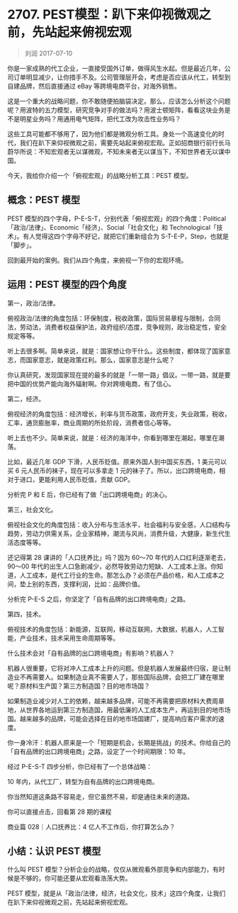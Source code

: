 # 2707. PEST模型：趴下来仰视微观之前，先站起来俯视宏观

> 刘润
2017-07-10

你是一家成熟的代工企业，一直接受国外订单，做得风生水起。但是最近几年，公司订单明显减少，让你措手不及。公司管理层开会，考虑是否应该从代工，转型到自建品牌，然后直接通过 eBay 等跨境电商平台，对海外销售。

这是一个重大的战略问题，你不敢随便拍脑袋决定。那么，应该怎么分析这个问题呢？用波特的五力模型，研究竞争对手的做法吗？用波士顿矩阵，看看这块业务是不是明星业务吗？用通用电气矩阵，把代工改为攻击性业务吗？

这些工具可能都不够用了，因为他们都是微观分析工具。身处一个高速变化的时代，我们在趴下来仰视微观之前，需要先站起来俯视宏观。正如招商银行前行长马蔚华所说：不知宏观者无以谋微观，不知未来者无以谋当下，不知世界者无以谋中国。

今天，我给你介绍一个「俯视宏观」的战略分析工具：PEST 模型。

## 概念：PEST 模型

PEST 模型的四个字母，P-E-S-T，分别代表「俯视宏观」的四个角度：Political「政治/法律」、Economic「经济」、Social「社会文化」和 Technological「技术」。有人觉得这四个字母不好记，就把它们重新组合为 S-T-E-P，Step，也就是「脚步」。

回到最开始的案例。我们从四个角度，来俯视一下你的宏观环境。

## 运用：PEST 模型的四个角度

第一，政治/法律。

俯视政治/法律的角度包括：环保制度，税收政策，国际贸易章程与限制，合同法，劳动法，消费者权益保护法，政府组织/态度，竞争规则，政治稳定性，安全规定等等。

听上去很多啊。简单来说，就是：国家想让你干什么。这些制度，都体现了国家意志，而国家意志，就是政策红利。那么，国家意志是什么呢？

你认真研究，发现国家现在提的最多的就是「一带一路」倡议。一带一路，就是要把中国的优势产能向海外辐射啊。你对跨境电商，有了信心。

第二，经济。

俯视经济的角度包括：经济增长，利率与货币政策，政府开支，失业政策，税收，汇率，通货膨胀率，商业周期的所处阶段，消费者信心等等。

听上去也不少。简单来说，就是：经济的海洋中，你看到哪里在潮起，哪里在潮落。

比如，最近几年 GDP 下滑，人民币贬值。原来外国人到中国买东西，1 美元可以买 6 元人民币的袜子，现在可以多拿走 1 元的袜子了。所以，出口跨境电商，相对于进口，更能利用人民币贬值，贡献 GDP。

分析完 P 和 E 后，你已经有了做「出口跨境电商」的决心。

第三，社会文化。

俯视社会文化的角度包括：收入分布与生活水平，社会福利与安全感，人口结构与趋势，劳动力供需关系，企业家精神，潮流与风尚，消费升级，大健康，新生代生活态度等等。

还记得第 28 课讲的「人口抚养比」吗？因为 60～70 年代的人口红利逐渐老去，90～00 年代的出生人口急剧减少，必然导致劳动力短缺、人工成本上涨。你知道，人工成本，是代工行业的生命。那怎么办？必须在产品价格，和人工成本之间，垫上别的东西，支撑利润，比如：品牌价值。

分析完 P-E-S 之后，你坚定了「自有品牌的出口跨境电商」之路。

第四，技术。

俯视技术的角度包括：新能源，互联网，移动互联网，大数据，机器人，人工智能，产业技术，技术采用生命周期等等。

什么技术会对「自有品牌的出口跨境电商」有影响？机器人？

机器人很重要，它将对冲人工成本上升的问题。但是机器人发展最终归宿，是让制造业不再需要人。如果制造业真不需要人了，那些国际品牌，会把工厂建在哪里呢？原材料生产国？第三方制造国？目的地市场国？

如果制造业减少对人工的依赖，越来越多品牌，可能不再需要把原材料大费周章地，从世界各地运到第三方制造国，用最低廉的人工成本生产，再运到目的地市场国。越来越多的品牌，可能会选择在目的地市场国建厂，提高响应客户需求的速度。

你一身冷汗：机器人原来是一个「短期是机会，长期是挑战」的技术。你给自己的「自有品牌的出口跨境电商」之路，设定了一个时间期限：10 年。

经过 P-E-S-T 四步分析，你已经有了一个总体战略：

10 年内，从代工厂，转型为自有品牌的出口跨境电商。

你当然知道这条路不容易走，但它虽然不易，却是通往未来的道路。

你可以直接点击，回看第 28 期的课程

商业篇 028｜人口抚养比：4 亿人不工作后，你打算怎么办？

## 小结：认识 PEST 模型

什么叫 PEST 模型？分析企业的战略，仅仅从微观看外部竞争和内部能力，有时候是不够的，你可能还要从宏观看浩荡大势。

PEST 模型，就是从「政治/法律，经济，社会文化，技术」这四个角度，让我们在趴下来仰视微观之前，先站起来俯视宏观。


